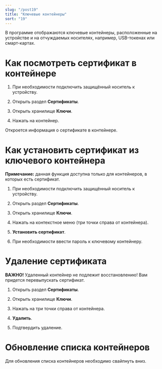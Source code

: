 ```yaml
---
slug: "/post19"
title: "Ключевые контейнеры"
sort: "19"
---
```


В программе отображаются ключевые контейнеры, расположенные на устройстве и на отчуждаемых носителях, например, USB-токенах или смарт-картах.

# Как посмотреть сертификат в контейнере

1. При необходимости подключить защищённый носитель к устройству.  


2. Открыть раздел **Сертификаты**.  


3. Открыть хранилище **Ключи**.  


4. Нажать на контейнер.

Откроется информация о сертификате в контейнере.

# Как установить сертификат из ключевого контейнера
**Примечание:** данная функция доступна только для контейнеров, в которых есть сертификат.

1. При необходимости подключить защищённый носитель к устройству.  


2. Открыть раздел **Сертификаты**.  


3. Открыть хранилище **Ключи**.  


4. Нажать на контекстное меню (три точки справа от контейнера).  


5. **Установить сертификат**.  


6. При необходимости ввести пароль к ключевому контейнеру.  

# Удаление сертификата

**ВАЖНО!** Удаленный контейнер не подлежит восстановлению! Вам придется перевыпускать сертификат.

1. Открыть раздел **Сертификаты**.  


2. Открыть хранилище **Ключи**.  


3. Нажать на три точки справа от контейнера.  


4. **Удалить**.  


5. Подтвердить удаление.  

# Обновление списка контейнеров

Для обновления списка контейнеров необходимо свайпнуть вниз.